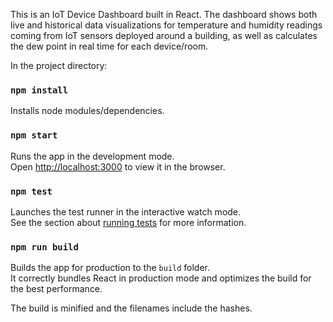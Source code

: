 This is an IoT Device Dashboard built in React. The dashboard shows both live and historical data visualizations for temperature and humidity readings coming from IoT sensors deployed around a building, as well as calculates the dew point in real time for each device/room.


In the project directory:

### `npm install`
Installs node modules/dependencies.<br>

### `npm start`

Runs the app in the development mode.<br>
Open [http://localhost:3000](http://localhost:3000) to view it in the browser.

### `npm test`

Launches the test runner in the interactive watch mode.<br>
See the section about [running tests](https://facebook.github.io/create-react-app/docs/running-tests) for more information.

### `npm run build`

Builds the app for production to the `build` folder.<br>
It correctly bundles React in production mode and optimizes the build for the best performance.

The build is minified and the filenames include the hashes.<br>
